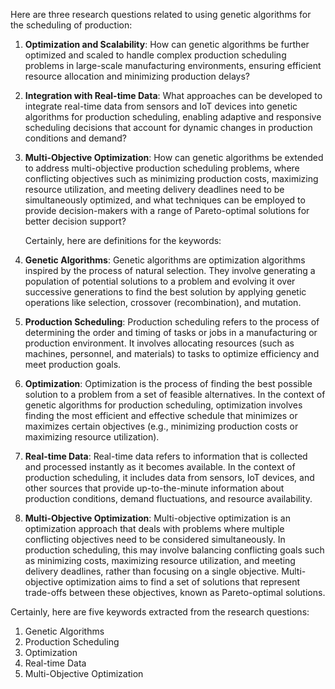 Here are three research questions related to using genetic algorithms for the scheduling of production:

1. **Optimization and Scalability**: How can genetic algorithms be further optimized and scaled to handle complex production scheduling problems in large-scale manufacturing environments, ensuring efficient resource allocation and minimizing production delays?

2. **Integration with Real-time Data**: What approaches can be developed to integrate real-time data from sensors and IoT devices into genetic algorithms for production scheduling, enabling adaptive and responsive scheduling decisions that account for dynamic changes in production conditions and demand?

3. **Multi-Objective Optimization**: How can genetic algorithms be extended to address multi-objective production scheduling problems, where conflicting objectives such as minimizing production costs, maximizing resource utilization, and meeting delivery deadlines need to be simultaneously optimized, and what techniques can be employed to provide decision-makers with a range of Pareto-optimal solutions for better decision support?


   Certainly, here are definitions for the keywords:

1. **Genetic Algorithms**: Genetic algorithms are optimization algorithms inspired by the process of natural selection. They involve generating a population of potential solutions to a problem and evolving it over successive generations to find the best solution by applying genetic operations like selection, crossover (recombination), and mutation.

2. **Production Scheduling**: Production scheduling refers to the process of determining the order and timing of tasks or jobs in a manufacturing or production environment. It involves allocating resources (such as machines, personnel, and materials) to tasks to optimize efficiency and meet production goals.

3. **Optimization**: Optimization is the process of finding the best possible solution to a problem from a set of feasible alternatives. In the context of genetic algorithms for production scheduling, optimization involves finding the most efficient and effective schedule that minimizes or maximizes certain objectives (e.g., minimizing production costs or maximizing resource utilization).

4. **Real-time Data**: Real-time data refers to information that is collected and processed instantly as it becomes available. In the context of production scheduling, it includes data from sensors, IoT devices, and other sources that provide up-to-the-minute information about production conditions, demand fluctuations, and resource availability.

5. **Multi-Objective Optimization**: Multi-objective optimization is an optimization approach that deals with problems where multiple conflicting objectives need to be considered simultaneously. In production scheduling, this may involve balancing conflicting goals such as minimizing costs, maximizing resource utilization, and meeting delivery deadlines, rather than focusing on a single objective. Multi-objective optimization aims to find a set of solutions that represent trade-offs between these objectives, known as Pareto-optimal solutions.

Certainly, here are five keywords extracted from the research questions:

1. Genetic Algorithms
2. Production Scheduling
3. Optimization
4. Real-time Data
5. Multi-Objective Optimization
